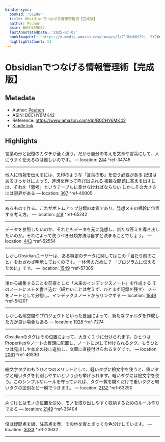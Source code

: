 ```yaml
---
kindle-sync:
  bookId: '56288'
  title: Obsidianでつなげる情報管理術【完成版】
  author: Pouhon
  asin: B0CHY6MK42
  lastAnnotatedDate: '2025-07-05'
  bookImageUrl: 'https://m.media-amazon.com/images/I/711Mpk8f29L._SY160.jpg'
  highlightsCount: 11
---
```

# Obsidianでつなげる情報管理術【完成版】
## Metadata
* Author: [Pouhon](https://www.amazon.comundefined)
* ASIN: B0CHY6MK42
* Reference: https://www.amazon.com/dp/B0CHY6MK42
* [Kindle link](kindle://book?action=open&asin=B0CHY6MK42)

## Highlights
言葉の形と記憶のカタチが全く違う。だから自分の考えを文章や言葉にして、人にうまく伝えるのは難しいのです。 — location: [244](kindle://book?action=open&asin=B0CHY6MK42&location=244) ^ref-34745

---
他人に情報を伝えるには、矢印のような「言葉の形」を使う必要がある 記憶はあるきっかけによって、連想を伴って呼び出される 複雑な問題に答えを出すには、それを「思考」というテーブルに乗せなければならない しかしその大きさには限界がある — location: [367](kindle://book?action=open&asin=B0CHY6MK42&location=367) ^ref-40005

---
あるもので作る。これがボトムアップ分類の本質であり、発想メモの根幹に位置する考え方。 — location: [418](kindle://book?action=open&asin=B0CHY6MK42&location=418) ^ref-65242

---
データを参照したいのか、それともデータを元に発想し、新たな答えを導き出したいのか。それによって使うべき分類方法は自ずと決まることでしょう。 — location: [443](kindle://book?action=open&asin=B0CHY6MK42&location=443) ^ref-52554

---
しかしObsidianユーザーは、ある特定のデータに関してはこの「当たり前のこと」をわざわざ明示しておくのです。一体何のために？ 「プログラムに伝えるために」です。 — location: [1549](kindle://book?action=open&asin=B0CHY6MK42&location=1549) ^ref-57385

---
後から編集することを前提とした「未来のインデックスノート」を作成する そのノートにメモを書き込む（細かいことは考えず、ひとまず記録を残す） メモをノートとして分割し、インデックスノートからリンクする — location: [1849](kindle://book?action=open&asin=B0CHY6MK42&location=1849) ^ref-54207

---
しかし名前空間やプロジェクトといった要因によって、新たなフォルダを作成した方が良い場合もある — location: [1928](kindle://book?action=open&asin=B0CHY6MK42&location=1928) ^ref-7274

---
Obsidianのタグはその位置によって、大きく２つに分けられます。ひとつはPropertiesやノートの冒頭に配置し、ノートに対して付けられるタグ。もうひとつは見出しや本文の後に追加し、文章に直接付けられるタグです。 — location: [2061](kindle://book?action=open&asin=B0CHY6MK42&location=2061) ^ref-40530

---
絵文字タグのもうひとつのメリットとして、軽いタグに絵文字を使うと、重いタグと軽いタグを判別しやすいという点も挙げられます。軽いタグには絵文字を使う。このシンプルなルールを守っていれば、タグ一覧を開くだけで重いタグと軽いタグの区別など一瞬でつきます。 — location: [2132](kindle://book?action=open&asin=B0CHY6MK42&location=2132) ^ref-63250

---
片づけとはモノの位置を決め、モノを取り出しやすく収納するためのルール作りである — location: [2149](kindle://book?action=open&asin=B0CHY6MK42&location=2149) ^ref-35404

---
僕は疑問点を緑、注意点を赤、その他を青とざっくり色分けしています。 — location: [3033](kindle://book?action=open&asin=B0CHY6MK42&location=3033) ^ref-23632

---
